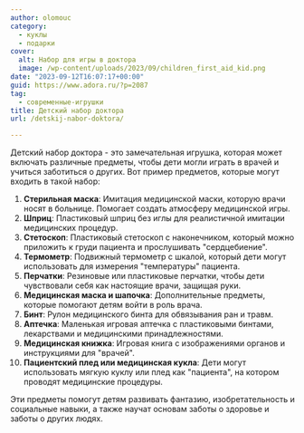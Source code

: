 ```yaml
---
author: olomouc
category:
  - куклы
  - подарки
cover:
  alt: Набор для игры в доктора
  image: /wp-content/uploads/2023/09/children_first_aid_kid.png
date: "2023-09-12T16:07:17+00:00"
guid: https://www.adora.ru/?p=2087
tag:
  - современные-игрушки
title: Детский набор доктора
url: /detskij-nabor-doktora/

---
```

Детский набор доктора \- это замечательная игрушка, которая может включать различные предметы, чтобы дети могли играть в врачей и учиться заботиться о других. Вот пример предметов, которые могут входить в такой набор:

1. **Стерильная маска**: Имитация медицинской маски, которую врачи носят в больнице. Помогает создать атмосферу медицинской игры.
1. **Шприц**: Пластиковый шприц без иглы для реалистичной имитации медицинских процедур.
1. **Стетоскоп**: Пластиковый стетоскоп с наконечником, который можно приложить к груди пациента и прослушивать "сердцебиение".
1. **Термометр**: Подвижный термометр с шкалой, который дети могут использовать для измерения "температуры" пациента.
1. **Перчатки**: Резиновые или пластиковые перчатки, чтобы дети чувствовали себя как настоящие врачи, защищая руки.
1. **Медицинская маска и шапочка**: Дополнительные предметы, которые помогают детям войти в роль врача.
1. **Бинт**: Рулон медицинского бинта для обвязывания ран и травм.
1. **Аптечка**: Маленькая игровая аптечка с пластиковыми бинтами, лекарствами и медицинскими принадлежностями.
1. **Медицинская книжка**: Игровая книга с изображениями органов и инструкциями для "врачей".
1. **Пациентский плед или медицинская кукла**: Дети могут использовать мягкую куклу или плед как "пациента", на котором проводят медицинские процедуры.

Эти предметы помогут детям развивать фантазию, изобретательность и социальные навыки, а также научат основам заботы о здоровье и заботы о других людях.
